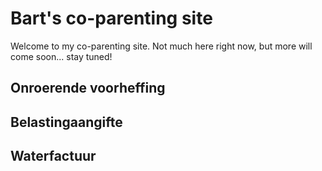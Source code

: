 # Bart's co-parenting site

Welcome to my co-parenting site.  Not much here right now, but more will come soon... stay tuned!

## Onroerende voorheffing

## Belastingaangifte

## Waterfactuur
